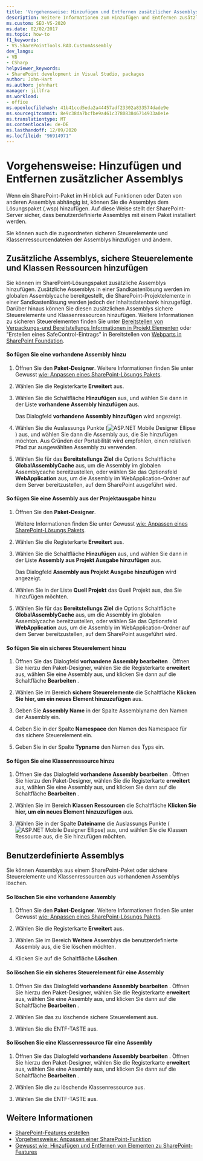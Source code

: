 ```yaml
---
title: 'Vorgehensweise: Hinzufügen und Entfernen zusätzlicher Assemblys | Microsoft-Dokumentation'
description: Weitere Informationen zum Hinzufügen und Entfernen zusätzlicher Assemblys in SharePoint-Lösungs Paketen. Fügen Sie außerdem sichere Steuerelemente und Klassen Ressourcen hinzu oder löschen Sie Sie.
ms.custom: SEO-VS-2020
ms.date: 02/02/2017
ms.topic: how-to
f1_keywords:
- VS.SharePointTools.RAD.CustomAssembly
dev_langs:
- VB
- CSharp
helpviewer_keywords:
- SharePoint development in Visual Studio, packages
author: John-Hart
ms.author: johnhart
manager: jillfra
ms.workload:
- office
ms.openlocfilehash: 41b41ccd5eda2a44457adf23302a833574dade9e
ms.sourcegitcommit: 8e9c38da7bcfbe9a461c378083846714933a0e1e
ms.translationtype: MT
ms.contentlocale: de-DE
ms.lasthandoff: 12/09/2020
ms.locfileid: "96914971"
---
```

# <a name="how-to-add-and-remove-additional-assemblies"></a>Vorgehensweise: Hinzufügen und Entfernen zusätzlicher Assemblys
  Wenn ein SharePoint-Paket im Hinblick auf Funktionen oder Daten von anderen Assemblys abhängig ist, können Sie die Assemblys dem Lösungspaket (.wsp) hinzufügen. Auf diese Weise stellt der SharePoint-Server sicher, dass benutzerdefinierte Assemblys mit einem Paket installiert werden.

 Sie können auch die zugeordneten sicheren Steuerelemente und Klassenressourcendateien der Assemblys hinzufügen und ändern.

## <a name="add-additional-assemblies-safe-controls-and-class-resources"></a>Zusätzliche Assemblys, sichere Steuerelemente und Klassen Ressourcen hinzufügen
 Sie können im SharePoint-Lösungspaket zusätzliche Assemblys hinzufügen. Zusätzliche Assemblys in einer Sandkastenlösung werden im globalen Assemblycache bereitgestellt, die SharePoint-Projektelemente in einer Sandkastenlösung werden jedoch der Inhaltsdatenbank hinzugefügt. Darüber hinaus können Sie diesen zusätzlichen Assemblys sichere Steuerelemente und Klassenressourcen hinzufügen. Weitere Informationen zu sicheren Steuerelementen finden Sie unter [Bereitstellen von Verpackungs-und Bereitstellungs Informationen in Projekt Elementen](../sharepoint/providing-packaging-and-deployment-information-in-project-items.md) oder "Erstellen eines SafeControl-Eintrags" in Bereitstellen von [Webparts in SharePoint Foundation](/previous-versions/office/developer/sharepoint-2010/cc768621(v=office.14)).

#### <a name="to-add-an-existing-assembly"></a>So fügen Sie eine vorhandene Assembly hinzu

1. Öffnen Sie den **Paket-Designer**. Weitere Informationen finden Sie unter Gewusst [wie: Anpassen eines SharePoint-Lösungs Pakets](../sharepoint/how-to-customize-a-sharepoint-solution-package.md).

2. Wählen Sie die Registerkarte **Erweitert** aus.

3. Wählen Sie die Schaltfläche **Hinzufügen** aus, und wählen Sie dann in der Liste **vorhandene Assembly hinzufügen** aus.

     Das Dialogfeld **vorhandene Assembly hinzufügen** wird angezeigt.

4. Wählen Sie die Auslassungs Punkte (![ASP.NET Mobile Designer Ellipse](../sharepoint/media/mwellipsis.gif "Auslassungszeichen im ASP.NET Mobile-Designer")) aus, und wählen Sie dann die Assembly aus, die Sie hinzufügen möchten. Aus Gründen der Portabilität wird empfohlen, einen relativen Pfad zur ausgewählten Assembly zu verwenden.

5. Wählen Sie für das **Bereitstellungs Ziel** die Options Schaltfläche **GlobalAssemblyCache** aus, um die Assembly im globalen Assemblycache bereitzustellen, oder wählen Sie das Optionsfeld **WebApplication** aus, um die Assembly im WebApplication-Ordner auf dem Server bereitzustellen, auf dem SharePoint ausgeführt wird.

#### <a name="to-add-an-assembly-from-project-output"></a>So fügen Sie eine Assembly aus der Projektausgabe hinzu

1. Öffnen Sie den **Paket-Designer**.

     Weitere Informationen finden Sie unter Gewusst [wie: Anpassen eines SharePoint-Lösungs Pakets](../sharepoint/how-to-customize-a-sharepoint-solution-package.md).

2. Wählen Sie die Registerkarte **Erweitert** aus.

3. Wählen Sie die Schaltfläche **Hinzufügen** aus, und wählen Sie dann in der Liste **Assembly aus Projekt Ausgabe hinzufügen** aus.

     Das Dialogfeld **Assembly aus Projekt Ausgabe hinzufügen** wird angezeigt.

4. Wählen Sie in der Liste **Quell Projekt** das Quell Projekt aus, das Sie hinzufügen möchten.

5. Wählen Sie für das **Bereitstellungs Ziel** die Options Schaltfläche **GlobalAssemblyCache** aus, um die Assembly im globalen Assemblycache bereitzustellen, oder wählen Sie das Optionsfeld **WebApplication** aus, um die Assembly im WebApplication-Ordner auf dem Server bereitzustellen, auf dem SharePoint ausgeführt wird.

#### <a name="to-add-a-safe-control"></a>So fügen Sie ein sicheres Steuerelement hinzu

1. Öffnen Sie das Dialogfeld **vorhandene Assembly bearbeiten** . Öffnen Sie hierzu den Paket-Designer, wählen Sie die Registerkarte **erweitert** aus, wählen Sie eine Assembly aus, und klicken Sie dann auf die Schaltfläche **Bearbeiten** .

2. Wählen Sie im Bereich **sichere Steuerelemente** die Schaltfläche **Klicken Sie hier, um ein neues Element hinzuzufügen** aus.

3. Geben Sie **Assembly Name** in der Spalte Assemblyname den Namen der Assembly ein.

4. Geben Sie in der Spalte **Namespace** den Namen des Namespace für das sichere Steuerelement ein.

5. Geben Sie in der Spalte **Typname** den Namen des Typs ein.

#### <a name="to-add-a-class-resource"></a>So fügen Sie eine Klassenressource hinzu

1. Öffnen Sie das Dialogfeld **vorhandene Assembly bearbeiten** . Öffnen Sie hierzu den Paket-Designer, wählen Sie die Registerkarte **erweitert** aus, wählen Sie eine Assembly aus, und klicken Sie dann auf die Schaltfläche **Bearbeiten** .

2. Wählen Sie im Bereich **Klassen Ressourcen** die Schaltfläche **Klicken Sie hier, um ein neues Element hinzuzufügen** aus.

3. Wählen Sie in der Spalte **Dateiname** die Auslassungs Punkte (![ASP.NET Mobile Designer Ellipse](../sharepoint/media/mwellipsis.gif "Auslassungszeichen im ASP.NET Mobile-Designer")) aus, und wählen Sie die Klassen Ressource aus, die Sie hinzufügen möchten.

## <a name="delete-custom-assemblies"></a>Benutzerdefinierte Assemblys
 Sie können Assemblys aus einem SharePoint-Paket oder sichere Steuerelemente und Klassenressourcen aus vorhandenen Assemblys löschen.

#### <a name="to-delete-an-existing-assembly"></a>So löschen Sie eine vorhandene Assembly

1. Öffnen Sie den **Paket-Designer**. Weitere Informationen finden Sie unter Gewusst [wie: Anpassen eines SharePoint-Lösungs Pakets](../sharepoint/how-to-customize-a-sharepoint-solution-package.md).

2. Wählen Sie die Registerkarte **Erweitert** aus.

3. Wählen Sie im Bereich **Weitere** Assemblys die benutzerdefinierte Assembly aus, die Sie löschen möchten.

4. Klicken Sie auf die Schaltfläche **Löschen**.

#### <a name="to-delete-a-safe-control-for-an-assembly"></a>So löschen Sie ein sicheres Steuerelement für eine Assembly

1. Öffnen Sie das Dialogfeld **vorhandene Assembly bearbeiten** . Öffnen Sie hierzu den Paket-Designer, wählen Sie die Registerkarte **erweitert** aus, wählen Sie eine Assembly aus, und klicken Sie dann auf die Schaltfläche **Bearbeiten** .

2. Wählen Sie das zu löschende sichere Steuerelement aus.

3. Wählen Sie die ENTF-TASTE aus.

#### <a name="to-delete-a-class-resource-for-an-assembly"></a>So löschen Sie eine Klassenressource für eine Assembly

1. Öffnen Sie das Dialogfeld **vorhandene Assembly bearbeiten** . Öffnen Sie hierzu den Paket-Designer, wählen Sie die Registerkarte **erweitert** aus, wählen Sie eine Assembly aus, und klicken Sie dann auf die Schaltfläche **Bearbeiten** .

2. Wählen Sie die zu löschende Klassenressource aus.

3. Wählen Sie die ENTF-TASTE aus.

## <a name="see-also"></a>Weitere Informationen
- [SharePoint-Features erstellen](../sharepoint/creating-sharepoint-features.md)
- [Vorgehensweise: Anpassen einer SharePoint-Funktion](../sharepoint/how-to-customize-a-sharepoint-feature.md)
- [Gewusst wie: Hinzufügen und Entfernen von Elementen zu SharePoint-Features](../sharepoint/how-to-add-and-remove-items-to-sharepoint-features.md)
